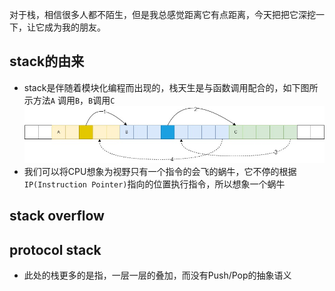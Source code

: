 

对于栈，相信很多人都不陌生，但是我总感觉距离它有点距离，今天把把它深挖一下，让它成为我的朋友。



## stack的由来
* stack是伴随着模块化编程而出现的，栈天生是与函数调用配合的，如下图所示方法`A` 调用`B`，`B`调用`C`
 ![turing-matchine-call](./assets/stack/turing-machine-call.jpg)
* 我们可以将CPU想象为视野只有一个指令的会飞的蜗牛，它不停的根据`IP(Instruction Pointer)`指向的位置执行指令，所以想象一个蜗牛

## stack overflow

## protocol stack
* 此处的栈更多的是指，一层一层的叠加，而没有Push/Pop的抽象语义